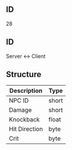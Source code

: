 ## ID
28

## ID
Server <-> Client

## Structure
| Description | Type |
|-------------|------|
| NPC ID        | short |
| Damage        | short |
| Knockback     | float |
| Hit Direction | byte |
| Crit          | byte |